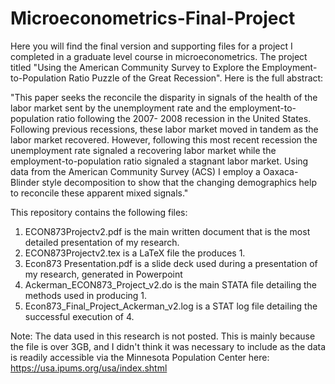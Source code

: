Microeconometrics-Final-Project
===============================

Here you will find the final version and supporting files for a project I completed in a graduate level course in microeconometrics.  The project titled "Using the American Community Survey to Explore the Employment-to-Population Ratio Puzzle of the Great Recession".  Here is the full abstract:

"This paper seeks the reconcile the disparity in signals of the health of the labor market sent by the unemployment rate and the employment-to-population ratio following the 2007- 2008 recession in the United States. Following previous recessions, these labor market moved in tandem as the labor market recovered. However, following this most recent recession the unemployment rate signaled a recovering labor market while the employment-to-population ratio signaled a stagnant labor market. Using data from the American Community Survey (ACS) I employ a Oaxaca-Blinder style decomposition to show that the changing demographics help to reconcile these apparent mixed signals."

This repository contains the following files:

1. ECON873Projectv2.pdf is the main written document that is the most detailed presentation of my research.
2. ECON873Projectv2.tex is a LaTeX file the produces 1.
3. Econ873 Presentation.pdf is a slide deck used during a presentation of my research, generated in Powerpoint
4. Ackerman_ECON873_Project_v2.do is the main STATA file detailing the methods used in producing 1.
5. Econ873_Final_Project_Ackerman_v2.log is a STAT log file detailing the successful execution of 4.


Note: The data used in this research is not posted.  This is mainly because the file is over 3GB, and I didn't think it was necessary to include as the data is readily accessible via the Minnesota Population Center here: https://usa.ipums.org/usa/index.shtml 

